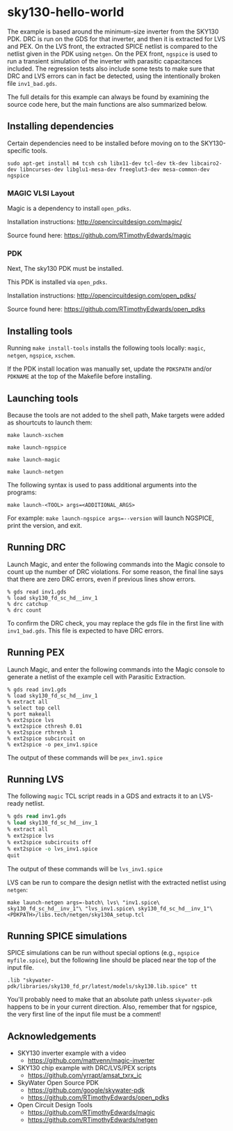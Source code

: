 # sky130-hello-world

The example is based around the minimum-size inverter from the SKY130 PDK.  DRC is run on the GDS for that inverter, and then it is extracted for LVS and PEX.  On the LVS front, the extracted SPICE netlist is compared to the netlist given in the PDK using ``netgen``.  On the PEX front, ``ngspice`` is used to run a transient simulation of the inverter with parasitic capacitances included.  The regression tests also include some tests to make sure that DRC and LVS errors can in fact be detected, using the intentionally broken file ``inv1_bad.gds``.

The full details for this example can always be found by examining the source code here, but the main functions are also summarized below.

## Installing dependencies

Certain dependencies need to be installed before moving on to the SKY130-specific tools.

```shell
sudo apt-get install m4 tcsh csh libx11-dev tcl-dev tk-dev libcairo2-dev libncurses-dev libglu1-mesa-dev freeglut3-dev mesa-common-dev ngspice
```

### MAGIC VLSI Layout
Magic is a dependency to install `open_pdks`. 

Installation instructions: http://opencircuitdesign.com/magic/

Source found here: https://github.com/RTimothyEdwards/magic

### PDK
Next, The sky130 PDK must be installed.

This PDK is installed via `open_pdks`.

Installation instructions: http://opencircuitdesign.com/open_pdks/

Source found here: https://github.com/RTimothyEdwards/open_pdks

## Installing tools

Running `make install-tools` installs the following tools locally: ``magic``, ``netgen``, ``ngspice``, ``xschem``.

If the PDK install location was manually set, update the `PDKSPATH` and/or `PDKNAME` at the top of the Makefile before installing.

## Launching tools
Because the tools are not added to the shell path, Make targets were added as shourtcuts to launch them:

`make launch-xschem`

`make launch-ngspice`

`make launch-magic`

`make launch-netgen`


The following syntax is used to pass additional arguments into the programs:

`make launch-<TOOL> args=<ADDITIONAL_ARGS>`

For example: `make launch-ngspice args=--version` will launch NGSPICE, print the version, and exit.

## Running DRC

Launch Magic, and enter the following commands into the Magic console to count up the number of DRC violations.  For some reason, the final line says that there are zero DRC errors, even if previous lines show errors.

```
% gds read inv1.gds
% load sky130_fd_sc_hd__inv_1
% drc catchup
% drc count
```

To confirm the DRC check, you may replace the gds file in the first line with `inv1_bad.gds`. This file is expected to have DRC errors.

## Running PEX

Launch Magic, and enter the following commands into the Magic console to generate a netlist of the example cell with Parasitic Extraction. 

```
% gds read inv1.gds
% load sky130_fd_sc_hd__inv_1
% extract all
% select top cell
% port makeall
% ext2spice lvs
% ext2spice cthresh 0.01
% ext2spice rthresh 1
% ext2spice subcircuit on
% ext2spice -o pex_inv1.spice
```

The output of these commands will be `pex_inv1.spice`

## Running LVS

The following ``magic`` TCL script reads in a GDS and extracts it to an LVS-ready netlist.

```tcl
% gds read inv1.gds
% load sky130_fd_sc_hd__inv_1
% extract all
% ext2spice lvs
% ext2spice subcircuits off
% ext2spice -o lvs_inv1.spice
quit
```
The output of these commands will be `lvs_inv1.spice`


LVS can be run to compare the design netlist with the extracted netlist using ``netgen``:

```shell
make launch-netgen args=-batch\ lvs\ "inv1.spice\ sky130_fd_sc_hd__inv_1"\ "lvs_inv1.spice\ sky130_fd_sc_hd__inv_1"\ <PDKPATH>/libs.tech/netgen/sky130A_setup.tcl
```

## Running SPICE simulations

SPICE simulations can be run without special options (e.g., ``ngspice myfile.spice``), but the following line should be placed near the top of the input file.

```spice
.lib "skywater-pdk/libraries/sky130_fd_pr/latest/models/sky130.lib.spice" tt
```

You'll probably need to make that an absolute path unless ``skywater-pdk`` happens to be in your current direction.  Also, remember that for ngspice, the very first line of the input file must be a comment!

## Acknowledgements
* SKY130 inverter example with a video
  * https://github.com/mattvenn/magic-inverter
* SKY130 chip example with DRC/LVS/PEX scripts
  * https://github.com/yrrapt/amsat_txrx_ic
* SkyWater Open Source PDK
  * https://github.com/google/skywater-pdk
  * https://github.com/RTimothyEdwards/open_pdks
* Open Circuit Design Tools
  * https://github.com/RTimothyEdwards/magic
  * https://github.com/RTimothyEdwards/netgen

